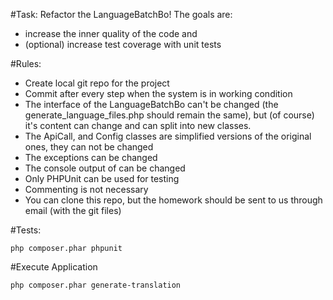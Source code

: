 #Task:
Refactor the LanguageBatchBo!
The goals are:
* increase the inner quality of the code and
* (optional) increase test coverage with unit tests

#Rules:
* Create local git repo for the project
* Commit after every step when the system is in working condition
* The interface of the LanguageBatchBo can't be changed (the generate_language_files.php should remain the same), but (of course) it's content can change and can split into new classes.
* The ApiCall, and Config classes are simplified versions of the original ones, they can not be changed
* The exceptions can be changed
* The console output of can be changed
* Only PHPUnit can be used for testing
* Commenting is not necessary
* You can clone this repo, but the homework should be sent to us through email (with the git files)

#Tests:
```
php composer.phar phpunit
```

#Execute Application
```
php composer.phar generate-translation
```
